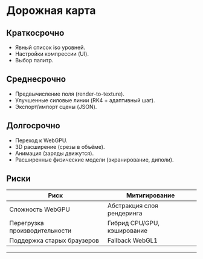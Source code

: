 # Дорожная карта

## Краткосрочно
- Явный список iso уровней.
- Настройки компрессии (UI).
- Выбор палитр.

## Среднесрочно
- Предвычисление поля (render-to-texture).
- Улучшенные силовые линии (RK4 + адаптивный шаг).
- Экспорт/импорт сцены (JSON).

## Долгосрочно
- Переход к WebGPU.
- 3D расширение (срезы в объёме).
- Анимация (заряды движутся).
- Расширенные физические модели (экранирование, диполи).

## Риски
| Риск | Митигирование |
|------|--------------|
| Сложность WebGPU | Абстракция слоя рендеринга |
| Перегрузка производительности | Гибрид CPU/GPU, кэширование |
| Поддержка старых браузеров | Fallback WebGL1 |

---
